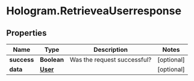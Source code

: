 # Hologram.RetrieveaUserresponse

## Properties
Name | Type | Description | Notes
------------ | ------------- | ------------- | -------------
**success** | **Boolean** | Was the request successful? | [optional] 
**data** | [**User**](User.md) |  | [optional] 


